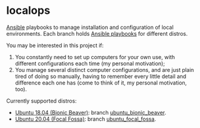 # localops

[Ansible](https://www.ansible.com/) playbooks to manage installation and configuration of local environments. Each branch holds [Ansible playbooks](https://docs.ansible.com/ansible/latest/user_guide/playbooks.html) for different distros.

You may be interested in this project if:

1. You constantly need to set up computers for your own use, with different configurations each time (my personal motivation);
2. You manage several distinct computer configurations, and are just plain tired of doing so manually, having to remember every little detail and difference each one has (come to think of it, my personal motivation, too).

Currently supported distros:

* [Ubuntu 18.04 (Bionic Beaver)](http://releases.ubuntu.com/18.04/): branch [ubuntu_bionic_beaver](https://github.com/gasrios/localops/tree/ubuntu_bionic_beaver).
* [Ubuntu 20.04 (Focal Fossa)](http://releases.ubuntu.com/20.04/): branch [ubuntu_focal_fossa](https://github.com/gasrios/localops/tree/ubuntu_focal_fossa).
